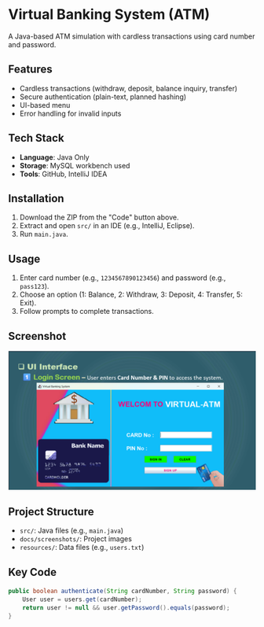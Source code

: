 # Virtual Banking System (ATM)

A Java-based ATM simulation with cardless transactions using card number and password.

## Features
- Cardless transactions (withdraw, deposit, balance inquiry, transfer)
- Secure authentication (plain-text, planned hashing)
- UI-based menu
- Error handling for invalid inputs

## Tech Stack
- **Language**: Java Only
- **Storage**: MySQL workbench used
- **Tools**: GitHub, IntelliJ IDEA

## Installation
1. Download the ZIP from the "Code" button above.
2. Extract and open `src/` in an IDE (e.g., IntelliJ, Eclipse).
3. Run `main.java`.

## Usage
1. Enter card number (e.g., `1234567890123456`) and password (e.g., `pass123`).
2. Choose an option (1: Balance, 2: Withdraw, 3: Deposit, 4: Transfer, 5: Exit).
3. Follow prompts to complete transactions.

## Screenshot
![UI](docs/screenshots/UI-1.png)

## Project Structure
- `src/`: Java files (e.g., `main.java`)
- `docs/screenshots/`: Project images
- `resources/`: Data files (e.g., `users.txt`)

## Key Code
```java
public boolean authenticate(String cardNumber, String password) {
    User user = users.get(cardNumber);
    return user != null && user.getPassword().equals(password);
}
